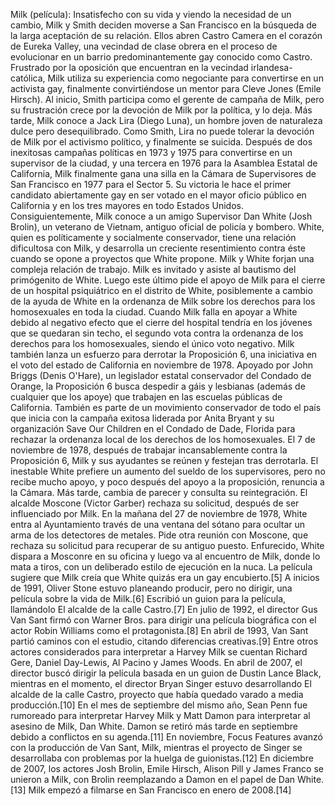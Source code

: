 Milk (película): Insatisfecho con su vida y viendo la necesidad de un cambio, Milk y Smith deciden moverse a San Francisco en la búsqueda de la larga aceptación de su relación. Ellos abren Castro Camera en el corazón de Eureka Valley, una vecindad de clase obrera en el proceso de evolucionar en un barrio predominantemente gay conocido como Castro. Frustrado por la oposición que encuentran en la vecindad irlandesa-católica, Milk utiliza su experiencia como negociante para convertirse en un activista gay, finalmente convirtiéndose un mentor para Cleve Jones (Emile Hirsch). Al inicio, Smith participa como el gerente de campaña de Milk, pero su frustración crece por la devoción de Milk por la política, y lo deja. Más tarde, Milk conoce a Jack Lira (Diego Luna), un hombre joven de naturaleza dulce pero desequilibrado. Como Smith, Lira no puede tolerar la devoción de Milk por el activismo político, y finalmente se suicida. Después de dos inexitosas campañas políticas en 1973 y 1975 para convertirse en un supervisor de la ciudad, y una tercera en 1976 para la Asamblea Estatal de California, Milk finalmente gana una silla en la Cámara de Supervisores de San Francisco en 1977 para el Sector 5. Su victoria le hace el primer candidato abiertamente gay en ser votado en el mayor oficio público en California y en los tres mayores en todo Estados Unidos. Consiguientemente, Milk conoce a un amigo Supervisor Dan White (Josh Brolin), un veterano de Vietnam, antiguo oficial de policía y bombero. White, quien es políticamente y socialmente conservador, tiene una relación dificultosa con Milk, y desarrolla un creciente resentimiento contra éste cuando se opone a proyectos que White propone. Milk y White forjan una compleja relación de trabajo. Milk es invitado y asiste al bautismo del primógenito de White. Luego este último pide el apoyo de Milk para el cierre de un hospital psiquiátrico en el distrito de White, posiblemente a cambio de la ayuda de White en la ordenanza de Milk sobre los derechos para los homosexuales en toda la ciudad. Cuando Milk falla en apoyar a White debido al negativo efecto que el cierre del hospital tendría en los jóvenes que se quedaran sin techo, el segundo vota contra la ordenanza de los derechos para los homosexuales, siendo el único voto negativo. Milk también lanza un esfuerzo para derrotar la Proposición 6, una iniciativa en el voto del estado de California en noviembre de 1978. Apoyado por John Briggs (Denis O'Hare), un legislador estatal conservador del Condado de Orange, la Proposición 6 busca despedir a gáis y lesbianas (además de cualquier que los apoye) que trabajen en las escuelas públicas de California. También es parte de un movimiento conservador de todo el país que inicia con la campaña exitosa liderada por Anita Bryant y su organización Save Our Children en el Condado de Dade, Florida para rechazar la ordenanza local de los derechos de los homosexuales. El 7 de noviembre de 1978, después de trabajar incansablemente contra la Proposición 6, Milk y sus ayudantes se reúnen y festejan tras derrotarla. El inestable White prefiere un aumento del sueldo de los supervisores, pero no recibe mucho apoyo, y poco después del apoyo a la proposición, renuncia a la Cámara. Más tarde, cambia de parecer y consulta su reintegración. El alcalde Moscone (Victor Garber) rechaza su solicitud, después de ser influenciado por Milk. En la mañana del 27 de noviembre de 1978, White entra al Ayuntamiento través de una ventana del sótano para ocultar un arma de los detectores de metales. Pide otra reunión con Moscone, que rechaza su solicitud para recuperar de su antiguo puesto. Enfurecido, White dispara a Mosconre en su oficina y luego va al encuentro de Milk, donde lo mata a tiros, con un deliberado estilo de ejecución en la nuca. La película sugiere que Milk creía que White quizás era un gay encubierto.[5]​ A inicios de 1991, Oliver Stone estuvo planeando producir, pero no dirigir, una película sobre la vida de Milk.[6]​ Escribió un guion para la película, llamándolo El alcalde de la calle Castro.[7]​ En julio de 1992, el director Gus Van Sant firmó con Warner Bros. para dirigir una película biográfica con el actor Robin Williams como el protagonista.[8]​ En abril de 1993, Van Sant partió caminos con el estudio, citando diferencias creativas.[9]​ Entre otros actores considerados para interpretar a Harvey Milk se cuentan Richard Gere, Daniel Day-Lewis, Al Pacino y James Woods. En abril de 2007, el director buscó dirigir la película basada en un guion de Dustin Lance Black, mientras en el momento, el director Bryan Singer estuvo desarrollando El alcalde de la calle Castro, proyecto que había quedado varado a media producción.[10]​ En el mes de septiembre del mismo año, Sean Penn fue rumoreado para interpretar Harvey Milk y Matt Damon para interpretar al asesino de Milk, Dan White. Damon se retiró más tarde en septiembre debido a conflictos en su agenda.[11]​ En noviembre, Focus Features avanzó con la producción de Van Sant, Milk, mientras el proyecto de Singer se desarrollaba con problemas por la huelga de guionistas.[12]​ En diciembre de 2007, los actores Josh Brolin, Emile Hirsch, Alison Pill y James Franco se unieron a Milk, con Brolin reemplazando a Damon en el papel de Dan White.[13]​ Milk empezó a filmarse en San Francisco en enero de 2008.[14]​
